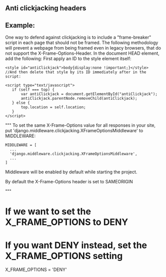 
Anti clickjacking headers
-------

## Example:


One way to defend against clickjacking is to include a "frame-breaker" script in each
page that should not be framed. The following methodology will prevent a webpage from
being framed even in legacy browsers, that do not support the X-Frame-Options-Header.
In the document HEAD element, add the following:
First apply an ID to the style element itself:
	
    <style id="antiClickjack">body{display:none !important;}</style>
    //And then delete that style by its ID immediately after in the script:

    <script type="text/javascript">
	   if (self === top) {
		   var antiClickjack = document.getElementById("antiClickjack");
		   antiClickjack.parentNode.removeChild(antiClickjack);
	   } else {
		   top.location = self.location;
	   }
    </script>

  """
  To set the same X-Frame-Options value for all responses in your site, put 'django.middleware.clickjacking.XFrameOptionsMiddleware' to MIDDLEWARE:

    MIDDLEWARE = [
      ...
      'django.middleware.clickjacking.XFrameOptionsMiddleware',
      ...
    ]

  Middleware will be enabled by default while starting the project.

  By default the X-Frame-Options header is set to SAMEORIGIN  

  """

  # If we want to set the X_FRAME_OPTIONS to DENY
  # If you want DENY instead, set the X_FRAME_OPTIONS setting

  X_FRAME_OPTIONS = 'DENY'
